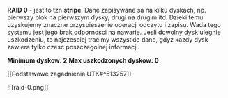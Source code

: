 <b>RAID 0</b> - jest to tzn <b> stripe</b>.
Dane zapisywane sa na kilku dyskach, np. pierwszy blok na pierwszym dysky, drugi na drugim itd. Dzieki temu uzyskujemy znaczne przyspieszenie operacji odczytu i zapisu. Wada tego systemu jest jego brak odpornosci na nawarie. Jesli dowolny dysk ulegnie uszkodzeniu, to najczesciej tracimy wszystkie dane, gdyz kazdy dysk zawiera tylko czesc poszczegolnej informacji.

<b>Minimum dyskow: 2</b>
<b>Max uszkodzonych dyskow: 0</b>


[[Podstawowe zagadnienia UTK#^513257]]

![[raid-0.png]]